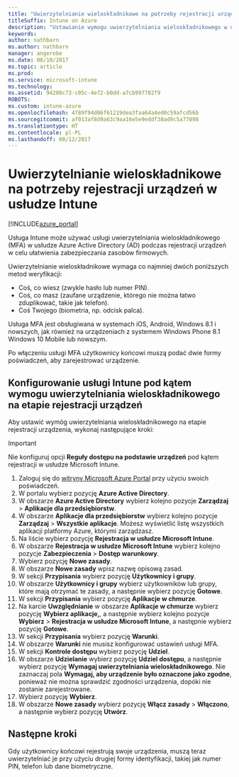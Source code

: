 ```yaml
---
title: "Uwierzytelnianie wieloskładnikowe na potrzeby rejestracji urządzeń w usłudze Intune"
titleSuffix: Intune on Azure
description: "Ustawianie wymogu uwierzytelniania wieloskładnikowego w usłudze Azure AD do celów rejestracji urządzeń."
keywords: 
author: nathbarn
ms.author: nathbarn
manager: angerobe
ms.date: 08/10/2017
ms.topic: article
ms.prod: 
ms.service: microsoft-intune
ms.technology: 
ms.assetid: 94280c73-c05c-4e72-b0dd-a7cb997782f9
ROBOTS: 
ms.custom: intune-azure
ms.openlocfilehash: 4789f94d06f61219dea3faa64a4ed0c59afcd56b
ms.sourcegitcommit: af013af8d9a63c9aa16e5e9eddf38ad9c5a77898
ms.translationtype: HT
ms.contentlocale: pl-PL
ms.lasthandoff: 08/12/2017
---
```

# <a name="multi-factor-authentication-for-intune-device-enrollments"></a>Uwierzytelnianie wieloskładnikowe na potrzeby rejestracji urządzeń w usłudze Intune

[!INCLUDE[azure_portal](./includes/azure_portal.md)]

Usługa Intune może używać usługi uwierzytelniania wieloskładnikowego (MFA) w usłudze Azure Active Directory (AD) podczas rejestracji urządzeń w celu ułatwienia zabezpieczania zasobów firmowych.

Uwierzytelnianie wieloskładnikowe wymaga co najmniej dwóch poniższych metod weryfikacji:

- Coś, co wiesz (zwykle hasło lub numer PIN).
- Coś, co masz (zaufane urządzenie, którego nie można łatwo zduplikować, takie jak telefon).
- Coś Twojego (biometria, np. odcisk palca).

Usługa MFA jest obsługiwana w systemach iOS, Android, Windows 8.1 i nowszych, jak również na urządzeniach z systemem Windows Phone 8.1 Windows 10 Mobile lub nowszym.

Po włączeniu usługi MFA użytkownicy końcowi muszą podać dwie formy poświadczeń, aby zarejestrować urządzenie.

## <a name="configure-intune-to-require-multi-factor-authentication-at-device-enrollment"></a>Konfigurowanie usługi Intune pod kątem wymogu uwierzytelniania wieloskładnikowego na etapie rejestracji urządzeń

Aby ustawić wymóg uwierzytelniania wieloskładnikowego na etapie rejestracji urządzenia, wykonaj następujące kroki:

>[!Important]
>Nie konfiguruj opcji **Reguły dostępu na podstawie urządzeń** pod kątem rejestracji w usłudze Microsoft Intune.

1. Zaloguj się do [witryny Microsoft Azure Portal](https://portal.azure.com) przy użyciu swoich poświadczeń.
2. W portalu wybierz pozycję **Azure Active Directory**.
2. W obszarze **Azure Active Directory** wybierz kolejno pozycje **Zarządzaj** > **Aplikacje dla przedsiębiorstw**.
3. W obszarze **Aplikacje dla przedsiębiorstw** wybierz kolejno pozycje **Zarządzaj** > **Wszystkie aplikacje**. Możesz wyświetlić listę wszystkich aplikacji platformy Azure, którymi zarządzasz.
3. Na liście wybierz pozycję **Rejestracja w usłudze Microsoft Intune**.
4. W obszarze **Rejestracja w usłudze Microsoft Intune** wybierz kolejno pozycje **Zabezpieczenia** > **Dostęp warunkowy**.
5. Wybierz pozycję **Nowe zasady**.
6. W obszarze **Nowe zasady** wpisz nazwę opisową zasad.
7. W sekcji **Przypisania** wybierz pozycję **Użytkownicy i grupy**.
8. W obszarze **Użytkownicy i grupy** wybierz użytkowników lub grupy, które mają otrzymać te zasady, a następnie wybierz pozycję **Gotowe**.
9. W sekcji **Przypisania** wybierz pozycję **Aplikacje w chmurze**.
10. Na karcie **Uwzględnianie** w obszarze **Aplikacje w chmurze** wybierz pozycję **Wybierz aplikacje,**, a następnie wybierz kolejno pozycje **Wybierz** > **Rejestracja w usłudze Microsoft Intune**, a następnie wybierz pozycję **Gotowe**.
11. W sekcji **Przypisania** wybierz pozycję **Warunki**.
12. W obszarze **Warunki** nie musisz konfigurować ustawień usługi MFA.
13. W sekcji **Kontrole dostępu** wybierz pozycję **Udziel**.
14. W obszarze **Udzielanie** wybierz pozycję **Udziel dostępu**, a następnie wybierz pozycję **Wymagaj uwierzytelniania wieloskładnikowego**.
    Nie zaznaczaj pola **Wymagaj, aby urządzenie było oznaczone jako zgodne**, ponieważ nie można sprawdzić zgodności urządzenia, dopóki nie zostanie zarejestrowane.
15. Wybierz pozycję **Wybierz**.
16. W obszarze **Nowe zasady** wybierz pozycję **Włącz zasady** > **Włączono**, a następnie wybierz pozycję **Utwórz**.



## <a name="next-steps"></a>Następne kroki

Gdy użytkownicy końcowi rejestrują swoje urządzenia, muszą teraz uwierzytelniać je przy użyciu drugiej formy identyfikacji, takiej jak numer PIN, telefon lub dane biometryczne.
